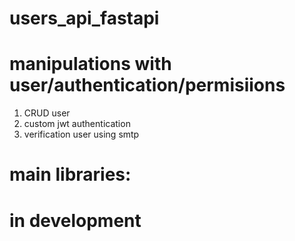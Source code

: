 # users_api_fastapi

# manipulations with user/authentication/permisiions
1) CRUD user
2) custom jwt authentication
3) verification user using smtp

# main libraries: 

# in development
